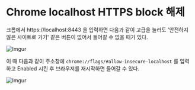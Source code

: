 # Chrome localhost HTTPS block 해제

크롬에서 https://localhost:8443 을 입력하면 다음과 같이 고급을 눌러도 '안전하지 않은 사이트로 가기' 같은 버튼이 없어서 들어갈 수 없을 때가 있다.

![Imgur](https://i.imgur.com/0huc8v6.png)

이 때 다음과 같이 주소창에 `chrome://flags/#allow-insecure-localhost` 를 입력하고 Enabled 시킨 후 브라우저를 재시작하면 들어갈 수 있다.

![Imgur](https://i.imgur.com/7IMwAmy.png)



